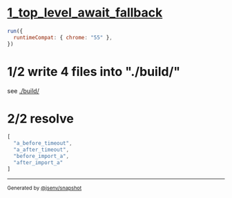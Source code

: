 # [1_top_level_await_fallback](../../top_level_await_2_build.test.mjs#L38)

```js
run({
  runtimeCompat: { chrome: "55" },
})
```

# 1/2 write 4 files into "./build/"

see [./build/](./build/)

# 2/2 resolve

```js
[
  "a_before_timeout",
  "a_after_timeout",
  "before_import_a",
  "after_import_a"
]
```

---

<sub>
  Generated by <a href="https://github.com/jsenv/core/tree/main/packages/independent/snapshot">@jsenv/snapshot</a>
</sub>
